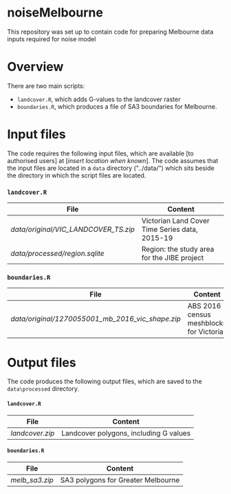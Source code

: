 # noiseMelbourne
This repository was set up to contain code for preparing Melbourne data inputs required for noise model

# Overview
There are two main scripts:
- `landcover.R`, which adds G-values to the landcover raster
- `boundaries.R`, which produces a file of SA3 boundaries for Melbourne.

# Input files
The code requires the following input files, which are available [to authorised users] at [*insert location when known*].  The code assumes that the input files are located in a `data` directory ("../data/") which sits beside the directory in which the script files are located.

### `landcover.R`

| File               | Content                                                  |
|--------------------|----------------------------------------------------------|
|*data/original/VIC_LANDCOVER_TS.zip* | Victorian Land Cover Time Series data, 2015-19 |
|*data/processed/region.sqlite* |Region: the study area for the JIBE project    |

### `boundaries.R`

| File               | Content                                                  |
|--------------------|----------------------------------------------------------|
|*data/original/1270055001_mb_2016_vic_shape.zip* | ABS 2016 census meshblocks for Victoria |

# Output files
The code produces the following output files, which are saved to the `data\processed` directory.

#### `landcover.R`
| File               | Content                                                  |
|--------------------|----------------------------------------------------------|
|*landcover.zip*     |Landcover polygons, including G values                    |

#### `boundaries.R`
| File               | Content                                                  |
|--------------------|----------------------------------------------------------|
|*melb_sa3.zip*      |SA3 polygons for Greater Melbourne                        |

